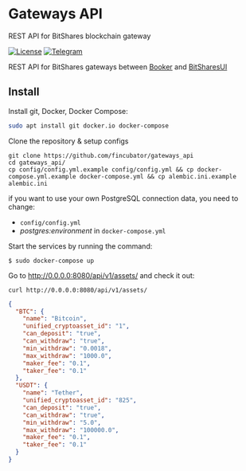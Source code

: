 # Gateways API
REST API for BitShares blockchain gateway

[![License]][LICENSE.md]
[![Telegram]][Telegram join]

REST API for BitShares gateways between [Booker] and [BitSharesUI]

## Install

Install git, Docker, Docker Compose:
```bash
sudo apt install git docker.io docker-compose
```

Clone the repository & setup configs
```shell script
git clone https://github.com/fincubator/gateways_api
cd gateways_api/
cp config/config.yml.example config/config.yml && cp docker-compose.yml.example docker-compose.yml && cp alembic.ini.example alembic.ini
```

if you want to use your own PostgreSQL connection data, you need to change:
* `config/config.yml`
* *postgres:environment* in `docker-compose.yml`


Start the services by running the command:
```shell script
$ sudo docker-compose up
```


Go to http://0.0.0.0:8080/api/v1/assets/ and check it out:

`curl http://0.0.0.0:8080/api/v1/assets/`

```json
{
  "BTC": {
    "name": "Bitcoin",
    "unified_cryptoasset_id": "1",
    "can_deposit": "true",
    "can_withdraw": "true",
    "min_withdraw": "0.0018",
    "max_withdraw": "1000.0",
    "maker_fee": "0.1",
    "taker_fee": "0.1"
  },
  "USDT": {
    "name": "Tether",
    "unified_cryptoasset_id": "825",
    "can_deposit": "true",
    "can_withdraw": "true",
    "min_withdraw": "5.0",
    "max_withdraw": "100000.0",
    "maker_fee": "0.1",
    "taker_fee": "0.1"
  }
}
```

[License]: https://img.shields.io/github/license/fincubator/control_center
[LICENSE.md]: LICENSE
[CONTRIBUTING.md]: CONTRIBUTING.md
[Telegram]: https://img.shields.io/badge/Telegram-fincubator-blue?logo=telegram
[Telegram join]: https://t.me/fincubator
[Docker]: https://www.docker.com
[Docker Compose]: https://www.docker.com
[Booker]: https://github.com/fincubator/booker
[BitSharesUI]: https://github.com/bitshares/bitshares-ui
